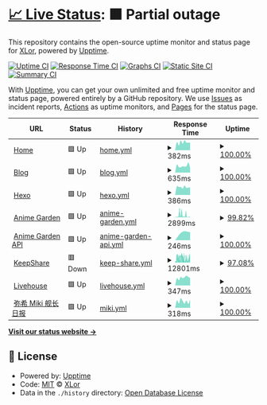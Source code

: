 # [📈 Live Status](https://status.onekuma.cn): <!--live status--> **🟧 Partial outage**

This repository contains the open-source uptime monitor and status page for [XLor](https://onekuma.cn), powered by [Upptime](https://github.com/upptime/upptime).

[![Uptime CI](https://github.com/yjl9903/upptime/workflows/Uptime%20CI/badge.svg)](https://github.com/yjl9903/upptime/actions?query=workflow%3A%22Uptime+CI%22)
[![Response Time CI](https://github.com/yjl9903/upptime/workflows/Response%20Time%20CI/badge.svg)](https://github.com/yjl9903/upptime/actions?query=workflow%3A%22Response+Time+CI%22)
[![Graphs CI](https://github.com/yjl9903/upptime/workflows/Graphs%20CI/badge.svg)](https://github.com/yjl9903/upptime/actions?query=workflow%3A%22Graphs+CI%22)
[![Static Site CI](https://github.com/yjl9903/upptime/workflows/Static%20Site%20CI/badge.svg)](https://github.com/yjl9903/upptime/actions?query=workflow%3A%22Static+Site+CI%22)
[![Summary CI](https://github.com/yjl9903/upptime/workflows/Summary%20CI/badge.svg)](https://github.com/yjl9903/upptime/actions?query=workflow%3A%22Summary+CI%22)

With [Upptime](https://upptime.js.org), you can get your own unlimited and free uptime monitor and status page, powered entirely by a GitHub repository. We use [Issues](https://github.com/yjl9903/upptime/issues) as incident reports, [Actions](https://github.com/yjl9903/upptime/actions) as uptime monitors, and [Pages](https://status.onekuma.cn) for the status page.

<!--start: status pages-->
<!-- This summary is generated by Upptime (https://github.com/upptime/upptime) -->
<!-- Do not edit this manually, your changes will be overwritten -->
<!-- prettier-ignore -->
| URL | Status | History | Response Time | Uptime |
| --- | ------ | ------- | ------------- | ------ |
| <img alt="" src="https://onekuma.cn/favicon.svg" height="13"> [Home](https://onekuma.cn) | 🟩 Up | [home.yml](https://github.com/yjl9903/upptime/commits/HEAD/history/home.yml) | <details><summary><img alt="Response time graph" src="./graphs/home/response-time-week.png" height="20"> 382ms</summary><br><a href="https://status.onekuma.cn/history/home"><img alt="Response time 339" src="https://img.shields.io/endpoint?url=https%3A%2F%2Fraw.githubusercontent.com%2Fyjl9903%2Fupptime%2FHEAD%2Fapi%2Fhome%2Fresponse-time.json"></a><br><a href="https://status.onekuma.cn/history/home"><img alt="24-hour response time 377" src="https://img.shields.io/endpoint?url=https%3A%2F%2Fraw.githubusercontent.com%2Fyjl9903%2Fupptime%2FHEAD%2Fapi%2Fhome%2Fresponse-time-day.json"></a><br><a href="https://status.onekuma.cn/history/home"><img alt="7-day response time 382" src="https://img.shields.io/endpoint?url=https%3A%2F%2Fraw.githubusercontent.com%2Fyjl9903%2Fupptime%2FHEAD%2Fapi%2Fhome%2Fresponse-time-week.json"></a><br><a href="https://status.onekuma.cn/history/home"><img alt="30-day response time 401" src="https://img.shields.io/endpoint?url=https%3A%2F%2Fraw.githubusercontent.com%2Fyjl9903%2Fupptime%2FHEAD%2Fapi%2Fhome%2Fresponse-time-month.json"></a><br><a href="https://status.onekuma.cn/history/home"><img alt="1-year response time 350" src="https://img.shields.io/endpoint?url=https%3A%2F%2Fraw.githubusercontent.com%2Fyjl9903%2Fupptime%2FHEAD%2Fapi%2Fhome%2Fresponse-time-year.json"></a></details> | <details><summary><a href="https://status.onekuma.cn/history/home">100.00%</a></summary><a href="https://status.onekuma.cn/history/home"><img alt="All-time uptime 99.98%" src="https://img.shields.io/endpoint?url=https%3A%2F%2Fraw.githubusercontent.com%2Fyjl9903%2Fupptime%2FHEAD%2Fapi%2Fhome%2Fuptime.json"></a><br><a href="https://status.onekuma.cn/history/home"><img alt="24-hour uptime 100.00%" src="https://img.shields.io/endpoint?url=https%3A%2F%2Fraw.githubusercontent.com%2Fyjl9903%2Fupptime%2FHEAD%2Fapi%2Fhome%2Fuptime-day.json"></a><br><a href="https://status.onekuma.cn/history/home"><img alt="7-day uptime 100.00%" src="https://img.shields.io/endpoint?url=https%3A%2F%2Fraw.githubusercontent.com%2Fyjl9903%2Fupptime%2FHEAD%2Fapi%2Fhome%2Fuptime-week.json"></a><br><a href="https://status.onekuma.cn/history/home"><img alt="30-day uptime 100.00%" src="https://img.shields.io/endpoint?url=https%3A%2F%2Fraw.githubusercontent.com%2Fyjl9903%2Fupptime%2FHEAD%2Fapi%2Fhome%2Fuptime-month.json"></a><br><a href="https://status.onekuma.cn/history/home"><img alt="1-year uptime 99.96%" src="https://img.shields.io/endpoint?url=https%3A%2F%2Fraw.githubusercontent.com%2Fyjl9903%2Fupptime%2FHEAD%2Fapi%2Fhome%2Fuptime-year.json"></a></details>
| <img alt="" src="https://icons.duckduckgo.com/ip3/blog.onekuma.cn.ico" height="13"> [Blog](https://blog.onekuma.cn) | 🟩 Up | [blog.yml](https://github.com/yjl9903/upptime/commits/HEAD/history/blog.yml) | <details><summary><img alt="Response time graph" src="./graphs/blog/response-time-week.png" height="20"> 635ms</summary><br><a href="https://status.onekuma.cn/history/blog"><img alt="Response time 676" src="https://img.shields.io/endpoint?url=https%3A%2F%2Fraw.githubusercontent.com%2Fyjl9903%2Fupptime%2FHEAD%2Fapi%2Fblog%2Fresponse-time.json"></a><br><a href="https://status.onekuma.cn/history/blog"><img alt="24-hour response time 423" src="https://img.shields.io/endpoint?url=https%3A%2F%2Fraw.githubusercontent.com%2Fyjl9903%2Fupptime%2FHEAD%2Fapi%2Fblog%2Fresponse-time-day.json"></a><br><a href="https://status.onekuma.cn/history/blog"><img alt="7-day response time 635" src="https://img.shields.io/endpoint?url=https%3A%2F%2Fraw.githubusercontent.com%2Fyjl9903%2Fupptime%2FHEAD%2Fapi%2Fblog%2Fresponse-time-week.json"></a><br><a href="https://status.onekuma.cn/history/blog"><img alt="30-day response time 604" src="https://img.shields.io/endpoint?url=https%3A%2F%2Fraw.githubusercontent.com%2Fyjl9903%2Fupptime%2FHEAD%2Fapi%2Fblog%2Fresponse-time-month.json"></a><br><a href="https://status.onekuma.cn/history/blog"><img alt="1-year response time 635" src="https://img.shields.io/endpoint?url=https%3A%2F%2Fraw.githubusercontent.com%2Fyjl9903%2Fupptime%2FHEAD%2Fapi%2Fblog%2Fresponse-time-year.json"></a></details> | <details><summary><a href="https://status.onekuma.cn/history/blog">100.00%</a></summary><a href="https://status.onekuma.cn/history/blog"><img alt="All-time uptime 97.85%" src="https://img.shields.io/endpoint?url=https%3A%2F%2Fraw.githubusercontent.com%2Fyjl9903%2Fupptime%2FHEAD%2Fapi%2Fblog%2Fuptime.json"></a><br><a href="https://status.onekuma.cn/history/blog"><img alt="24-hour uptime 100.00%" src="https://img.shields.io/endpoint?url=https%3A%2F%2Fraw.githubusercontent.com%2Fyjl9903%2Fupptime%2FHEAD%2Fapi%2Fblog%2Fuptime-day.json"></a><br><a href="https://status.onekuma.cn/history/blog"><img alt="7-day uptime 100.00%" src="https://img.shields.io/endpoint?url=https%3A%2F%2Fraw.githubusercontent.com%2Fyjl9903%2Fupptime%2FHEAD%2Fapi%2Fblog%2Fuptime-week.json"></a><br><a href="https://status.onekuma.cn/history/blog"><img alt="30-day uptime 100.00%" src="https://img.shields.io/endpoint?url=https%3A%2F%2Fraw.githubusercontent.com%2Fyjl9903%2Fupptime%2FHEAD%2Fapi%2Fblog%2Fuptime-month.json"></a><br><a href="https://status.onekuma.cn/history/blog"><img alt="1-year uptime 99.92%" src="https://img.shields.io/endpoint?url=https%3A%2F%2Fraw.githubusercontent.com%2Fyjl9903%2Fupptime%2FHEAD%2Fapi%2Fblog%2Fuptime-year.json"></a></details>
| <img alt="" src="https://icons.duckduckgo.com/ip3/xlor.cn.ico" height="13"> [Hexo](https://xlor.cn) | 🟩 Up | [hexo.yml](https://github.com/yjl9903/upptime/commits/HEAD/history/hexo.yml) | <details><summary><img alt="Response time graph" src="./graphs/hexo/response-time-week.png" height="20"> 386ms</summary><br><a href="https://status.onekuma.cn/history/hexo"><img alt="Response time 344" src="https://img.shields.io/endpoint?url=https%3A%2F%2Fraw.githubusercontent.com%2Fyjl9903%2Fupptime%2FHEAD%2Fapi%2Fhexo%2Fresponse-time.json"></a><br><a href="https://status.onekuma.cn/history/hexo"><img alt="24-hour response time 377" src="https://img.shields.io/endpoint?url=https%3A%2F%2Fraw.githubusercontent.com%2Fyjl9903%2Fupptime%2FHEAD%2Fapi%2Fhexo%2Fresponse-time-day.json"></a><br><a href="https://status.onekuma.cn/history/hexo"><img alt="7-day response time 386" src="https://img.shields.io/endpoint?url=https%3A%2F%2Fraw.githubusercontent.com%2Fyjl9903%2Fupptime%2FHEAD%2Fapi%2Fhexo%2Fresponse-time-week.json"></a><br><a href="https://status.onekuma.cn/history/hexo"><img alt="30-day response time 360" src="https://img.shields.io/endpoint?url=https%3A%2F%2Fraw.githubusercontent.com%2Fyjl9903%2Fupptime%2FHEAD%2Fapi%2Fhexo%2Fresponse-time-month.json"></a><br><a href="https://status.onekuma.cn/history/hexo"><img alt="1-year response time 350" src="https://img.shields.io/endpoint?url=https%3A%2F%2Fraw.githubusercontent.com%2Fyjl9903%2Fupptime%2FHEAD%2Fapi%2Fhexo%2Fresponse-time-year.json"></a></details> | <details><summary><a href="https://status.onekuma.cn/history/hexo">100.00%</a></summary><a href="https://status.onekuma.cn/history/hexo"><img alt="All-time uptime 100.00%" src="https://img.shields.io/endpoint?url=https%3A%2F%2Fraw.githubusercontent.com%2Fyjl9903%2Fupptime%2FHEAD%2Fapi%2Fhexo%2Fuptime.json"></a><br><a href="https://status.onekuma.cn/history/hexo"><img alt="24-hour uptime 100.00%" src="https://img.shields.io/endpoint?url=https%3A%2F%2Fraw.githubusercontent.com%2Fyjl9903%2Fupptime%2FHEAD%2Fapi%2Fhexo%2Fuptime-day.json"></a><br><a href="https://status.onekuma.cn/history/hexo"><img alt="7-day uptime 100.00%" src="https://img.shields.io/endpoint?url=https%3A%2F%2Fraw.githubusercontent.com%2Fyjl9903%2Fupptime%2FHEAD%2Fapi%2Fhexo%2Fuptime-week.json"></a><br><a href="https://status.onekuma.cn/history/hexo"><img alt="30-day uptime 100.00%" src="https://img.shields.io/endpoint?url=https%3A%2F%2Fraw.githubusercontent.com%2Fyjl9903%2Fupptime%2FHEAD%2Fapi%2Fhexo%2Fuptime-month.json"></a><br><a href="https://status.onekuma.cn/history/hexo"><img alt="1-year uptime 100.00%" src="https://img.shields.io/endpoint?url=https%3A%2F%2Fraw.githubusercontent.com%2Fyjl9903%2Fupptime%2FHEAD%2Fapi%2Fhexo%2Fuptime-year.json"></a></details>
| <img alt="" src="https://garden.breadio.wiki/favicon.svg" height="13"> [Anime Garden](https://garden.breadio.wiki) | 🟩 Up | [anime-garden.yml](https://github.com/yjl9903/upptime/commits/HEAD/history/anime-garden.yml) | <details><summary><img alt="Response time graph" src="./graphs/anime-garden/response-time-week.png" height="20"> 2899ms</summary><br><a href="https://status.onekuma.cn/history/anime-garden"><img alt="Response time 1104" src="https://img.shields.io/endpoint?url=https%3A%2F%2Fraw.githubusercontent.com%2Fyjl9903%2Fupptime%2FHEAD%2Fapi%2Fanime-garden%2Fresponse-time.json"></a><br><a href="https://status.onekuma.cn/history/anime-garden"><img alt="24-hour response time 369" src="https://img.shields.io/endpoint?url=https%3A%2F%2Fraw.githubusercontent.com%2Fyjl9903%2Fupptime%2FHEAD%2Fapi%2Fanime-garden%2Fresponse-time-day.json"></a><br><a href="https://status.onekuma.cn/history/anime-garden"><img alt="7-day response time 2899" src="https://img.shields.io/endpoint?url=https%3A%2F%2Fraw.githubusercontent.com%2Fyjl9903%2Fupptime%2FHEAD%2Fapi%2Fanime-garden%2Fresponse-time-week.json"></a><br><a href="https://status.onekuma.cn/history/anime-garden"><img alt="30-day response time 1508" src="https://img.shields.io/endpoint?url=https%3A%2F%2Fraw.githubusercontent.com%2Fyjl9903%2Fupptime%2FHEAD%2Fapi%2Fanime-garden%2Fresponse-time-month.json"></a><br><a href="https://status.onekuma.cn/history/anime-garden"><img alt="1-year response time 1148" src="https://img.shields.io/endpoint?url=https%3A%2F%2Fraw.githubusercontent.com%2Fyjl9903%2Fupptime%2FHEAD%2Fapi%2Fanime-garden%2Fresponse-time-year.json"></a></details> | <details><summary><a href="https://status.onekuma.cn/history/anime-garden">99.82%</a></summary><a href="https://status.onekuma.cn/history/anime-garden"><img alt="All-time uptime 99.43%" src="https://img.shields.io/endpoint?url=https%3A%2F%2Fraw.githubusercontent.com%2Fyjl9903%2Fupptime%2FHEAD%2Fapi%2Fanime-garden%2Fuptime.json"></a><br><a href="https://status.onekuma.cn/history/anime-garden"><img alt="24-hour uptime 100.00%" src="https://img.shields.io/endpoint?url=https%3A%2F%2Fraw.githubusercontent.com%2Fyjl9903%2Fupptime%2FHEAD%2Fapi%2Fanime-garden%2Fuptime-day.json"></a><br><a href="https://status.onekuma.cn/history/anime-garden"><img alt="7-day uptime 99.82%" src="https://img.shields.io/endpoint?url=https%3A%2F%2Fraw.githubusercontent.com%2Fyjl9903%2Fupptime%2FHEAD%2Fapi%2Fanime-garden%2Fuptime-week.json"></a><br><a href="https://status.onekuma.cn/history/anime-garden"><img alt="30-day uptime 99.96%" src="https://img.shields.io/endpoint?url=https%3A%2F%2Fraw.githubusercontent.com%2Fyjl9903%2Fupptime%2FHEAD%2Fapi%2Fanime-garden%2Fuptime-month.json"></a><br><a href="https://status.onekuma.cn/history/anime-garden"><img alt="1-year uptime 99.79%" src="https://img.shields.io/endpoint?url=https%3A%2F%2Fraw.githubusercontent.com%2Fyjl9903%2Fupptime%2FHEAD%2Fapi%2Fanime-garden%2Fuptime-year.json"></a></details>
| <img alt="" src="https://garden.breadio.wiki/favicon.svg" height="13"> [Anime Garden API](https://garden.breadio.wiki/api) | 🟩 Up | [anime-garden-api.yml](https://github.com/yjl9903/upptime/commits/HEAD/history/anime-garden-api.yml) | <details><summary><img alt="Response time graph" src="./graphs/anime-garden-api/response-time-week.png" height="20"> 246ms</summary><br><a href="https://status.onekuma.cn/history/anime-garden-api"><img alt="Response time 246" src="https://img.shields.io/endpoint?url=https%3A%2F%2Fraw.githubusercontent.com%2Fyjl9903%2Fupptime%2FHEAD%2Fapi%2Fanime-garden-api%2Fresponse-time.json"></a><br><a href="https://status.onekuma.cn/history/anime-garden-api"><img alt="24-hour response time 239" src="https://img.shields.io/endpoint?url=https%3A%2F%2Fraw.githubusercontent.com%2Fyjl9903%2Fupptime%2FHEAD%2Fapi%2Fanime-garden-api%2Fresponse-time-day.json"></a><br><a href="https://status.onekuma.cn/history/anime-garden-api"><img alt="7-day response time 246" src="https://img.shields.io/endpoint?url=https%3A%2F%2Fraw.githubusercontent.com%2Fyjl9903%2Fupptime%2FHEAD%2Fapi%2Fanime-garden-api%2Fresponse-time-week.json"></a><br><a href="https://status.onekuma.cn/history/anime-garden-api"><img alt="30-day response time 246" src="https://img.shields.io/endpoint?url=https%3A%2F%2Fraw.githubusercontent.com%2Fyjl9903%2Fupptime%2FHEAD%2Fapi%2Fanime-garden-api%2Fresponse-time-month.json"></a><br><a href="https://status.onekuma.cn/history/anime-garden-api"><img alt="1-year response time 246" src="https://img.shields.io/endpoint?url=https%3A%2F%2Fraw.githubusercontent.com%2Fyjl9903%2Fupptime%2FHEAD%2Fapi%2Fanime-garden-api%2Fresponse-time-year.json"></a></details> | <details><summary><a href="https://status.onekuma.cn/history/anime-garden-api">100.00%</a></summary><a href="https://status.onekuma.cn/history/anime-garden-api"><img alt="All-time uptime 100.00%" src="https://img.shields.io/endpoint?url=https%3A%2F%2Fraw.githubusercontent.com%2Fyjl9903%2Fupptime%2FHEAD%2Fapi%2Fanime-garden-api%2Fuptime.json"></a><br><a href="https://status.onekuma.cn/history/anime-garden-api"><img alt="24-hour uptime 100.00%" src="https://img.shields.io/endpoint?url=https%3A%2F%2Fraw.githubusercontent.com%2Fyjl9903%2Fupptime%2FHEAD%2Fapi%2Fanime-garden-api%2Fuptime-day.json"></a><br><a href="https://status.onekuma.cn/history/anime-garden-api"><img alt="7-day uptime 100.00%" src="https://img.shields.io/endpoint?url=https%3A%2F%2Fraw.githubusercontent.com%2Fyjl9903%2Fupptime%2FHEAD%2Fapi%2Fanime-garden-api%2Fuptime-week.json"></a><br><a href="https://status.onekuma.cn/history/anime-garden-api"><img alt="30-day uptime 100.00%" src="https://img.shields.io/endpoint?url=https%3A%2F%2Fraw.githubusercontent.com%2Fyjl9903%2Fupptime%2FHEAD%2Fapi%2Fanime-garden-api%2Fuptime-month.json"></a><br><a href="https://status.onekuma.cn/history/anime-garden-api"><img alt="1-year uptime 100.00%" src="https://img.shields.io/endpoint?url=https%3A%2F%2Fraw.githubusercontent.com%2Fyjl9903%2Fupptime%2FHEAD%2Fapi%2Fanime-garden-api%2Fuptime-year.json"></a></details>
| <img alt="" src="https://keepshare.org/img/logo.svg" height="13"> [KeepShare](https://keepshare.org/gv78k1oi/magnet%3A%3Fxt%3Durn%3Abtih%3AULRHXZU7IHGEIVKIXMRIGSRHSY26K7TF) | 🟥 Down | [keep-share.yml](https://github.com/yjl9903/upptime/commits/HEAD/history/keep-share.yml) | <details><summary><img alt="Response time graph" src="./graphs/keep-share/response-time-week.png" height="20"> 12801ms</summary><br><a href="https://status.onekuma.cn/history/keep-share"><img alt="Response time 9932" src="https://img.shields.io/endpoint?url=https%3A%2F%2Fraw.githubusercontent.com%2Fyjl9903%2Fupptime%2FHEAD%2Fapi%2Fkeep-share%2Fresponse-time.json"></a><br><a href="https://status.onekuma.cn/history/keep-share"><img alt="24-hour response time 11454" src="https://img.shields.io/endpoint?url=https%3A%2F%2Fraw.githubusercontent.com%2Fyjl9903%2Fupptime%2FHEAD%2Fapi%2Fkeep-share%2Fresponse-time-day.json"></a><br><a href="https://status.onekuma.cn/history/keep-share"><img alt="7-day response time 12801" src="https://img.shields.io/endpoint?url=https%3A%2F%2Fraw.githubusercontent.com%2Fyjl9903%2Fupptime%2FHEAD%2Fapi%2Fkeep-share%2Fresponse-time-week.json"></a><br><a href="https://status.onekuma.cn/history/keep-share"><img alt="30-day response time 10493" src="https://img.shields.io/endpoint?url=https%3A%2F%2Fraw.githubusercontent.com%2Fyjl9903%2Fupptime%2FHEAD%2Fapi%2Fkeep-share%2Fresponse-time-month.json"></a><br><a href="https://status.onekuma.cn/history/keep-share"><img alt="1-year response time 9932" src="https://img.shields.io/endpoint?url=https%3A%2F%2Fraw.githubusercontent.com%2Fyjl9903%2Fupptime%2FHEAD%2Fapi%2Fkeep-share%2Fresponse-time-year.json"></a></details> | <details><summary><a href="https://status.onekuma.cn/history/keep-share">97.08%</a></summary><a href="https://status.onekuma.cn/history/keep-share"><img alt="All-time uptime 93.37%" src="https://img.shields.io/endpoint?url=https%3A%2F%2Fraw.githubusercontent.com%2Fyjl9903%2Fupptime%2FHEAD%2Fapi%2Fkeep-share%2Fuptime.json"></a><br><a href="https://status.onekuma.cn/history/keep-share"><img alt="24-hour uptime 98.37%" src="https://img.shields.io/endpoint?url=https%3A%2F%2Fraw.githubusercontent.com%2Fyjl9903%2Fupptime%2FHEAD%2Fapi%2Fkeep-share%2Fuptime-day.json"></a><br><a href="https://status.onekuma.cn/history/keep-share"><img alt="7-day uptime 97.08%" src="https://img.shields.io/endpoint?url=https%3A%2F%2Fraw.githubusercontent.com%2Fyjl9903%2Fupptime%2FHEAD%2Fapi%2Fkeep-share%2Fuptime-week.json"></a><br><a href="https://status.onekuma.cn/history/keep-share"><img alt="30-day uptime 98.85%" src="https://img.shields.io/endpoint?url=https%3A%2F%2Fraw.githubusercontent.com%2Fyjl9903%2Fupptime%2FHEAD%2Fapi%2Fkeep-share%2Fuptime-month.json"></a><br><a href="https://status.onekuma.cn/history/keep-share"><img alt="1-year uptime 93.37%" src="https://img.shields.io/endpoint?url=https%3A%2F%2Fraw.githubusercontent.com%2Fyjl9903%2Fupptime%2FHEAD%2Fapi%2Fkeep-share%2Fuptime-year.json"></a></details>
| <img alt="" src="https://live.onekuma.cn/favicon.jpg" height="13"> [Livehouse](https://live.onekuma.cn/) | 🟩 Up | [livehouse.yml](https://github.com/yjl9903/upptime/commits/HEAD/history/livehouse.yml) | <details><summary><img alt="Response time graph" src="./graphs/livehouse/response-time-week.png" height="20"> 347ms</summary><br><a href="https://status.onekuma.cn/history/livehouse"><img alt="Response time 303" src="https://img.shields.io/endpoint?url=https%3A%2F%2Fraw.githubusercontent.com%2Fyjl9903%2Fupptime%2FHEAD%2Fapi%2Flivehouse%2Fresponse-time.json"></a><br><a href="https://status.onekuma.cn/history/livehouse"><img alt="24-hour response time 331" src="https://img.shields.io/endpoint?url=https%3A%2F%2Fraw.githubusercontent.com%2Fyjl9903%2Fupptime%2FHEAD%2Fapi%2Flivehouse%2Fresponse-time-day.json"></a><br><a href="https://status.onekuma.cn/history/livehouse"><img alt="7-day response time 347" src="https://img.shields.io/endpoint?url=https%3A%2F%2Fraw.githubusercontent.com%2Fyjl9903%2Fupptime%2FHEAD%2Fapi%2Flivehouse%2Fresponse-time-week.json"></a><br><a href="https://status.onekuma.cn/history/livehouse"><img alt="30-day response time 338" src="https://img.shields.io/endpoint?url=https%3A%2F%2Fraw.githubusercontent.com%2Fyjl9903%2Fupptime%2FHEAD%2Fapi%2Flivehouse%2Fresponse-time-month.json"></a><br><a href="https://status.onekuma.cn/history/livehouse"><img alt="1-year response time 310" src="https://img.shields.io/endpoint?url=https%3A%2F%2Fraw.githubusercontent.com%2Fyjl9903%2Fupptime%2FHEAD%2Fapi%2Flivehouse%2Fresponse-time-year.json"></a></details> | <details><summary><a href="https://status.onekuma.cn/history/livehouse">100.00%</a></summary><a href="https://status.onekuma.cn/history/livehouse"><img alt="All-time uptime 99.97%" src="https://img.shields.io/endpoint?url=https%3A%2F%2Fraw.githubusercontent.com%2Fyjl9903%2Fupptime%2FHEAD%2Fapi%2Flivehouse%2Fuptime.json"></a><br><a href="https://status.onekuma.cn/history/livehouse"><img alt="24-hour uptime 100.00%" src="https://img.shields.io/endpoint?url=https%3A%2F%2Fraw.githubusercontent.com%2Fyjl9903%2Fupptime%2FHEAD%2Fapi%2Flivehouse%2Fuptime-day.json"></a><br><a href="https://status.onekuma.cn/history/livehouse"><img alt="7-day uptime 100.00%" src="https://img.shields.io/endpoint?url=https%3A%2F%2Fraw.githubusercontent.com%2Fyjl9903%2Fupptime%2FHEAD%2Fapi%2Flivehouse%2Fuptime-week.json"></a><br><a href="https://status.onekuma.cn/history/livehouse"><img alt="30-day uptime 100.00%" src="https://img.shields.io/endpoint?url=https%3A%2F%2Fraw.githubusercontent.com%2Fyjl9903%2Fupptime%2FHEAD%2Fapi%2Flivehouse%2Fuptime-month.json"></a><br><a href="https://status.onekuma.cn/history/livehouse"><img alt="1-year uptime 99.96%" src="https://img.shields.io/endpoint?url=https%3A%2F%2Fraw.githubusercontent.com%2Fyjl9903%2Fupptime%2FHEAD%2Fapi%2Flivehouse%2Fuptime-year.json"></a></details>
| <img alt="" src="https://miki.xlor.cn/favicon.jpeg" height="13"> [弥希 Miki 舰长日报](https://miki.xlor.cn/) | 🟩 Up | [miki.yml](https://github.com/yjl9903/upptime/commits/HEAD/history/miki.yml) | <details><summary><img alt="Response time graph" src="./graphs/miki/response-time-week.png" height="20"> 318ms</summary><br><a href="https://status.onekuma.cn/history/miki"><img alt="Response time 348" src="https://img.shields.io/endpoint?url=https%3A%2F%2Fraw.githubusercontent.com%2Fyjl9903%2Fupptime%2FHEAD%2Fapi%2Fmiki%2Fresponse-time.json"></a><br><a href="https://status.onekuma.cn/history/miki"><img alt="24-hour response time 397" src="https://img.shields.io/endpoint?url=https%3A%2F%2Fraw.githubusercontent.com%2Fyjl9903%2Fupptime%2FHEAD%2Fapi%2Fmiki%2Fresponse-time-day.json"></a><br><a href="https://status.onekuma.cn/history/miki"><img alt="7-day response time 318" src="https://img.shields.io/endpoint?url=https%3A%2F%2Fraw.githubusercontent.com%2Fyjl9903%2Fupptime%2FHEAD%2Fapi%2Fmiki%2Fresponse-time-week.json"></a><br><a href="https://status.onekuma.cn/history/miki"><img alt="30-day response time 351" src="https://img.shields.io/endpoint?url=https%3A%2F%2Fraw.githubusercontent.com%2Fyjl9903%2Fupptime%2FHEAD%2Fapi%2Fmiki%2Fresponse-time-month.json"></a><br><a href="https://status.onekuma.cn/history/miki"><img alt="1-year response time 354" src="https://img.shields.io/endpoint?url=https%3A%2F%2Fraw.githubusercontent.com%2Fyjl9903%2Fupptime%2FHEAD%2Fapi%2Fmiki%2Fresponse-time-year.json"></a></details> | <details><summary><a href="https://status.onekuma.cn/history/miki">100.00%</a></summary><a href="https://status.onekuma.cn/history/miki"><img alt="All-time uptime 100.00%" src="https://img.shields.io/endpoint?url=https%3A%2F%2Fraw.githubusercontent.com%2Fyjl9903%2Fupptime%2FHEAD%2Fapi%2Fmiki%2Fuptime.json"></a><br><a href="https://status.onekuma.cn/history/miki"><img alt="24-hour uptime 100.00%" src="https://img.shields.io/endpoint?url=https%3A%2F%2Fraw.githubusercontent.com%2Fyjl9903%2Fupptime%2FHEAD%2Fapi%2Fmiki%2Fuptime-day.json"></a><br><a href="https://status.onekuma.cn/history/miki"><img alt="7-day uptime 100.00%" src="https://img.shields.io/endpoint?url=https%3A%2F%2Fraw.githubusercontent.com%2Fyjl9903%2Fupptime%2FHEAD%2Fapi%2Fmiki%2Fuptime-week.json"></a><br><a href="https://status.onekuma.cn/history/miki"><img alt="30-day uptime 100.00%" src="https://img.shields.io/endpoint?url=https%3A%2F%2Fraw.githubusercontent.com%2Fyjl9903%2Fupptime%2FHEAD%2Fapi%2Fmiki%2Fuptime-month.json"></a><br><a href="https://status.onekuma.cn/history/miki"><img alt="1-year uptime 100.00%" src="https://img.shields.io/endpoint?url=https%3A%2F%2Fraw.githubusercontent.com%2Fyjl9903%2Fupptime%2FHEAD%2Fapi%2Fmiki%2Fuptime-year.json"></a></details>

<!--end: status pages-->

[**Visit our status website →**](https://status.onekuma.cn)

## 📄 License

- Powered by: [Upptime](https://github.com/upptime/upptime)
- Code: [MIT](./LICENSE) © [XLor](https://onekuma.cn)
- Data in the `./history` directory: [Open Database License](https://opendatacommons.org/licenses/odbl/1-0/)
